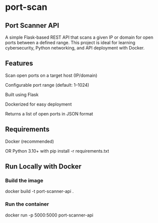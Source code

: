 # port-scan
## Port Scanner API
A simple Flask-based REST API that scans a given IP or domain for open ports between a defined range. This project is ideal for learning cybersecurity, Python networking, and API deployment with Docker.

## Features
Scan open ports on a target host (IP/domain)

Configurable port range (default: 1–1024)

Built using Flask

Dockerized for easy deployment

Returns a list of open ports in JSON format

## Requirements
Docker (recommended)

OR Python 3.10+ with pip install -r requirements.txt

## Run Locally with Docker

### Build the image
docker build -t port-scanner-api .

### Run the container
docker run -p 5000:5000 port-scanner-api